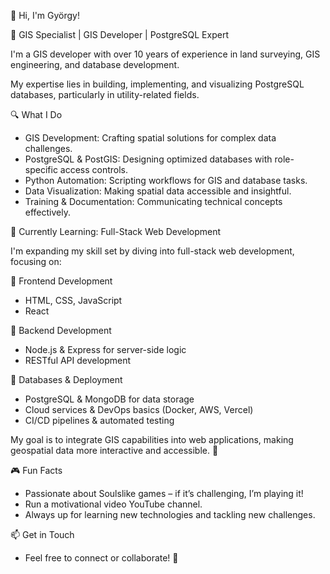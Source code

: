 👋 Hi, I'm György!

🚀 GIS Specialist | GIS Developer | PostgreSQL Expert

I'm a GIS developer with over 10 years of experience in land surveying, GIS engineering, and database development. 

My expertise lies in building, implementing, and visualizing PostgreSQL databases, particularly in utility-related fields.

🔍 What I Do
- GIS Development: Crafting spatial solutions for complex data challenges.
- PostgreSQL & PostGIS: Designing optimized databases with role-specific access controls.
- Python Automation: Scripting workflows for GIS and database tasks.
- Data Visualization: Making spatial data accessible and insightful.
- Training & Documentation: Communicating technical concepts effectively.

🎯 Currently Learning: Full-Stack Web Development

I'm expanding my skill set by diving into full-stack web development, focusing on:

🔹 Frontend Development
- HTML, CSS, JavaScript
- React

🔹 Backend Development
- Node.js & Express for server-side logic
- RESTful API development

🔹 Databases & Deployment
- PostgreSQL & MongoDB for data storage
- Cloud services & DevOps basics (Docker, AWS, Vercel)
- CI/CD pipelines & automated testing

My goal is to integrate GIS capabilities into web applications, making geospatial data more interactive and accessible. 🚀

🎮 Fun Facts
- Passionate about Soulslike games – if it’s challenging, I’m playing it!
- Run a motivational video YouTube channel.
- Always up for learning new technologies and tackling new challenges.

📫 Get in Touch
- Feel free to connect or collaborate! 🚀
